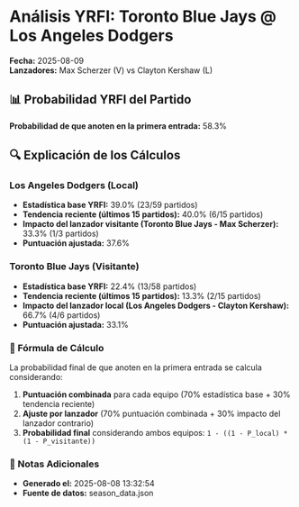 # Análisis YRFI: Toronto Blue Jays @ Los Angeles Dodgers

**Fecha:** 2025-08-09  
**Lanzadores:** Max Scherzer (V) vs Clayton Kershaw (L)

## 📊 Probabilidad YRFI del Partido

**Probabilidad de que anoten en la primera entrada:** 58.3%

## 🔍 Explicación de los Cálculos

### Los Angeles Dodgers (Local)
- **Estadística base YRFI:** 39.0% (23/59 partidos)
- **Tendencia reciente (últimos 15 partidos):** 40.0% (6/15 partidos)
- **Impacto del lanzador visitante (Toronto Blue Jays - Max Scherzer):** 33.3% (1/3 partidos)
- **Puntuación ajustada:** 37.6%

### Toronto Blue Jays (Visitante)
- **Estadística base YRFI:** 22.4% (13/58 partidos)
- **Tendencia reciente (últimos 15 partidos):** 13.3% (2/15 partidos)
- **Impacto del lanzador local (Los Angeles Dodgers - Clayton Kershaw):** 66.7% (4/6 partidos)
- **Puntuación ajustada:** 33.1%

### 📝 Fórmula de Cálculo

La probabilidad final de que anoten en la primera entrada se calcula considerando:
1. **Puntuación combinada** para cada equipo (70% estadística base + 30% tendencia reciente)
2. **Ajuste por lanzador** (70% puntuación combinada + 30% impacto del lanzador contrario)
3. **Probabilidad final** considerando ambos equipos: `1 - ((1 - P_local) * (1 - P_visitante))`

### 📌 Notas Adicionales

- **Generado el:** 2025-08-08 13:32:54
- **Fuente de datos:** season_data.json
